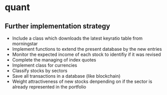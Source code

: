 # quant


## Further implementation strategy

- Include a class which downloads the latest keyratio table from morningstar
- Implement functions to extend the present database by the new entries
- Monitor the expected income of each stock to identifiy if it was revised
- Complete the managing of index quotes
- Implement class for currencies
- Classify stocks by sectors
- Save all transactions in a database (like blockchain)
- Weight attractiveness of new stocks denpending on if the sector is already represented in the portfolio   